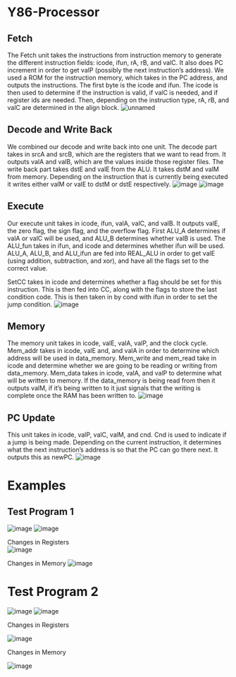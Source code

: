 # Y86-Processor
## Fetch
The Fetch unit takes the instructions from instruction memory to generate the different instruction fields: icode, ifun, rA, rB, and valC.  It also does PC increment in order to get valP (possibly the next instruction’s address).  We used a ROM for the instruction memory, which takes in the  PC address, and outputs the instructions.  The first byte is the icode and ifun.  The icode is then used to determine if the instruction is valid, if valC is needed, and if register ids are needed.  Then, depending on the instruction type, rA, rB, and valC are determined in the align block.
![unnamed](https://github.com/n-gangrade/Y86-Processor/assets/135069685/365d145a-30b7-46be-a1ef-2fa46dedfaa2)

## Decode and Write Back
We combined our decode and write back into one unit.  The decode part takes in srcA and srcB, which are the registers that we want to read from.  It outputs valA and valB, which are the values inside those register files.  The write back part takes dstE and valE from the ALU.  It takes dstM and valM from memory.  Depending on the instruction that is currently being executed it writes either valM or valE to dstM or dstE respectively.
![image](https://github.com/n-gangrade/Y86-Processor/assets/135069685/6bb69fd5-4417-48e5-be54-6122b5ea6237)
![image](https://github.com/n-gangrade/Y86-Processor/assets/135069685/acb58b2d-3550-4900-bc05-cb274bb47239)

## Execute
Our execute unit takes in icode, ifun, valA, valC, and valB.  It outputs valE, the zero flag, the sign flag, and the overflow flag.  First ALU_A determines if valA or valC will be used, and ALU_B determines whether valB is used.  The ALU_fun takes in ifun, and icode and determines whether ifun will be used.  ALU_A, ALU_B, and ALU_ifun are fed into REAL_ALU in order to get valE (using addition, subtraction, and xor), and have all the flags set to the correct value.

SetCC takes in icode and determines whether a flag should be set for this instruction.  This is then fed into CC, along with the flags to store the last condition code.  This is then taken in by cond with ifun in order to set the jump condition.
![image](https://github.com/n-gangrade/Y86-Processor/assets/135069685/287dcce5-aa55-4288-9cc5-d64461cbdb8f)

## Memory
The memory unit takes in icode, valE, valA, valP, and the clock cycle.  Mem_addr takes in icode, valE and, and valA in order to determine which address will be used in data_memory.  Mem_write and mem_read take in icode and determine whether we are going to be reading or writing from data_memory.  Mem_data takes in icode, valA, and valP to determine what will be written to memory.  If the data_memory is being read from then it outputs valM, if it’s being written to it just signals that the writing is complete once the RAM has been written to.
![image](https://github.com/n-gangrade/Y86-Processor/assets/135069685/91534647-d7b0-4e34-a569-ccb62ce39456)

## PC Update
This unit takes in icode, valP, valC, valM, and cnd.  Cnd is used to indicate if a jump is being made.  Depending on the current instruction, it determines what the next instruction’s address is so that the PC can go there next.  It outputs this as newPC.
![image](https://github.com/n-gangrade/Y86-Processor/assets/135069685/5b2e644e-3139-4f66-be14-51f1d4bfbd04)

# Examples
## Test Program 1
![image](https://github.com/n-gangrade/Y86-Processor/assets/135069685/b5f8897f-9d94-4026-b14d-1e24d0a9d059)
![image](https://github.com/n-gangrade/Y86-Processor/assets/135069685/3af811e8-9078-40c5-b318-b7ad6d855318)
                
Changes in Registers				                                                                                  
![image](https://github.com/n-gangrade/Y86-Processor/assets/135069685/5e3de665-a9cb-4f3f-971a-cebdebb3ef1d)   

Changes in Memory
![image](https://github.com/n-gangrade/Y86-Processor/assets/135069685/a9879780-e392-4698-89ff-be81ab0e11ad)




# Test Program 2
![image](https://github.com/n-gangrade/Y86-Processor/assets/135069685/6c32cb74-892a-468f-83fa-756e37cd4b3a)
![image](https://github.com/n-gangrade/Y86-Processor/assets/135069685/7ea4e779-b2fe-4e43-a731-7e73a90cfe77)

Changes in Registers

![image](https://github.com/n-gangrade/Y86-Processor/assets/135069685/8b085fab-c1b8-4d2b-9977-df251983927a)

Changes in Memory

![image](https://github.com/n-gangrade/Y86-Processor/assets/135069685/4f39c9f5-4810-4331-93db-40b08e64688e)
